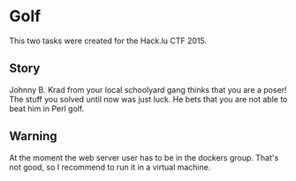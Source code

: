 # Golf
This two tasks were created for the Hack.lu CTF 2015.

## Story
Johnny B. Krad from your local schoolyard gang thinks that you are a poser! The stuff you solved until now was just luck. He bets that you are not able to beat him in Perl golf.

## Warning
At the moment the web server user has to be in the dockers group. That's not good, so I recommend to run it in a virtual machine.
